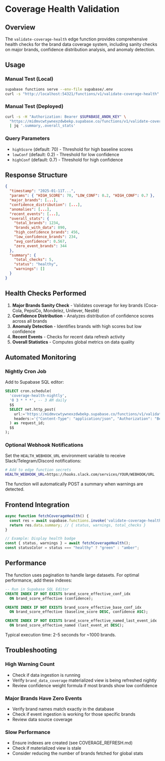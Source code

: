 # Coverage Health Validation

## Overview
The `validate-coverage-health` edge function provides comprehensive health checks for the brand data coverage system, including sanity checks on major brands, confidence distribution analysis, and anomaly detection.

## Usage

### Manual Test (Local)
```bash
supabase functions serve --env-file supabase/.env
curl -s "http://localhost:54321/functions/v1/validate-coverage-health"
```

### Manual Test (Deployed)
```bash
curl -s -H "Authorization: Bearer $SUPABASE_ANON_KEY" \
  "https://midmvcwtywnexzdwbekp.supabase.co/functions/v1/validate-coverage-health?highScore=70&lowConf=0.2&highConf=0.7" \
  | jq '.summary,.overall_stats'
```

### Query Parameters
- `highScore` (default: 70) - Threshold for high baseline scores
- `lowConf` (default: 0.2) - Threshold for low confidence
- `highConf` (default: 0.7) - Threshold for high confidence

## Response Structure

```json
{
  "timestamp": "2025-01-11T...",
  "params": { "HIGH_SCORE": 70, "LOW_CONF": 0.2, "HIGH_CONF": 0.7 },
  "major_brands": [...],
  "confidence_distribution": [...],
  "anomalies": [...],
  "recent_events": [...],
  "overall_stats": {
    "total_brands": 1234,
    "brands_with_data": 890,
    "high_confidence_brands": 456,
    "low_confidence_brands": 234,
    "avg_confidence": 0.567,
    "zero_event_brands": 344
  },
  "summary": {
    "total_checks": 5,
    "status": "healthy",
    "warnings": []
  }
}
```

## Health Checks Performed

1. **Major Brands Sanity Check** - Validates coverage for key brands (Coca-Cola, PepsiCo, Mondelez, Unilever, Nestlé)
2. **Confidence Distribution** - Analyzes distribution of confidence scores across all brands
3. **Anomaly Detection** - Identifies brands with high scores but low confidence
4. **Recent Events** - Checks for recent data refresh activity
5. **Overall Statistics** - Computes global metrics on data quality

## Automated Monitoring

### Nightly Cron Job
Add to Supabase SQL editor:

```sql
SELECT cron.schedule(
  'coverage-health-nightly',
  '0 3 * * *', -- 3 AM daily
  $$
  SELECT net.http_post(
    url:='https://midmvcwtywnexzdwbekp.supabase.co/functions/v1/validate-coverage-health',
    headers:='{"Content-Type": "application/json", "Authorization": "Bearer YOUR_ANON_KEY"}'::jsonb
  ) as request_id;
  $$
);
```

### Optional Webhook Notifications
Set the `HEALTH_WEBHOOK_URL` environment variable to receive Slack/Telegram/Discord notifications:

```bash
# Add to edge function secrets
HEALTH_WEBHOOK_URL=https://hooks.slack.com/services/YOUR/WEBHOOK/URL
```

The function will automatically POST a summary when warnings are detected.

## Frontend Integration

```typescript
async function fetchCoverageHealth() {
  const res = await supabase.functions.invoke('validate-coverage-health');
  return res.data.summary; // { status, warnings, total_checks }
}

// Example: Display health badge
const { status, warnings } = await fetchCoverageHealth();
const statusColor = status === "healthy" ? "green" : "amber";
```

## Performance

The function uses pagination to handle large datasets. For optimal performance, add these indexes:

```sql
-- Run in Supabase SQL Editor
CREATE INDEX IF NOT EXISTS brand_score_effective_conf_idx
  ON brand_score_effective (confidence);

CREATE INDEX IF NOT EXISTS brand_score_effective_base_conf_idx
  ON brand_score_effective (baseline_score DESC, confidence ASC);

CREATE INDEX IF NOT EXISTS brand_score_effective_named_last_event_idx
  ON brand_score_effective_named (last_event_at DESC);
```

Typical execution time: 2-5 seconds for ~1000 brands.

## Troubleshooting

### High Warning Count
- Check if data ingestion is running
- Verify `brand_data_coverage` materialized view is being refreshed nightly
- Review confidence weight formula if most brands show low confidence

### Major Brands Have Zero Events
- Verify brand names match exactly in the database
- Check if event ingestion is working for those specific brands
- Review data source coverage

### Slow Performance
- Ensure indexes are created (see COVERAGE_REFRESH.md)
- Check if materialized view is stale
- Consider reducing the number of brands fetched for global stats
